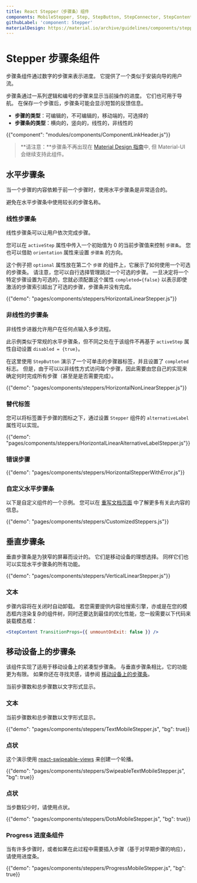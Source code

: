 ```yaml
---
title: React Stepper（步骤条）组件
components: MobileStepper, Step, StepButton, StepConnector, StepContent, StepIcon, StepLabel, Stepper
githubLabel: 'component: Stepper'
materialDesign: https://material.io/archive/guidelines/components/steppers.html
---
```


# Stepper 步骤条组件

<p class="description">步骤条组件通过数字的步骤来表示进度。 它提供了一个类似于安装向导的用户流。</p>

步骤条通过一系列逻辑和编号的步骤来显示当前操作的进度。 它们也可用于导航。 在保存一个步骤后，步骤条可能会显示短暂的反馈信息。

- **步骤的类型**：可编辑的，不可编辑的，移动端的，可选择的
- **步骤条的类型**：横向的，竖向的，线性的，非线性的

{{"component": "modules/components/ComponentLinkHeader.js"}}

> **请注意：**步骤条不再出现在 [Material Design 指南](https://material.io/)中, 但 Material-UI 会继续支持此组件。

## 水平步骤条

当一个步骤的内容依赖于前一个步骤时，使用水平步骤条是非常适合的。

避免在水平步骤条中使用较长的步骤名称。

### 线性步骤条

线性步骤条可以让用户依次完成步骤。

您可以在 `activeStep` 属性中传入一个初始值为 0 的当前步骤值来控制 `步骤条`。 您也可以借助 `orientation` 属性来设置 `步骤条` 的方向。

这个例子把 `optional` 属性放在第二个 `步骤` 的组件上，它展示了如何使用一个可选的步骤条。 请注意，您可以自行选择管理跳过一个可选的步骤。 一旦决定将一个特定步骤设置为可选的，您就必须配置这个属性 `completed={false}` 以表示即使激活的步骤索引超出了可选的步骤，步骤条并没有完成。

{{"demo": "pages/components/steppers/HorizontalLinearStepper.js"}}

### 非线性的步骤条

非线性步进器允许用户在任何点输入多步流程。

此示例类似于常规的水平步骤条，但不同之处在于该组件不再基于 `activeStep` 属性自动设置 `disabled = {true}`。

在这里使用 `StepButton` 演示了一个可单击的步骤器标签，并且设置了 `completed` 标志。 但是，由于可以以非线性方式访问每个步骤，因此需要由您自己的实现来确定何时完成所有步骤（甚至是是否需要完成）。

{{"demo": "pages/components/steppers/HorizontalNonLinearStepper.js"}}

### 替代标签

您可以将标签置于步骤的图标之下，通过设置 `Stepper` 组件的 `alternativeLabel` 属性可以实现。

{{"demo": "pages/components/steppers/HorizontalLinearAlternativeLabelStepper.js"}}

### 错误步骤

{{"demo": "pages/components/steppers/HorizontalStepperWithError.js"}}

### 自定义水平步骤条

以下是自定义组件的一个示例。 您可以在 [重写文档页面](/customization/how-to-customize/) 中了解更多有关此内容的信息。

{{"demo": "pages/components/steppers/CustomizedSteppers.js"}}

## 垂直步骤条

垂直步骤条是为狭窄的屏幕而设计的。 它们是移动设备的理想选择。 同样它们也可以实现水平步骤条的所有功能。

{{"demo": "pages/components/steppers/VerticalLinearStepper.js"}}

### 文本

步骤内容将在关闭时自动卸载。 若您需要提供内容给搜索引擎，亦或是在您的模态框内渲染复杂的组件树，同时还要达到最佳的优化性能，您一般需要以下代码来装载模态框：

```jsx
<StepContent TransitionProps={{ unmountOnExit: false }} />
```

## 移动设备上的步骤条

该组件实现了适用于移动设备上的紧凑型步骤条。 与垂直步骤条相比，它的功能更为有限。 如果你还在寻找灵感，请参阅 [移动设备上的步骤条](https://material.io/archive/guidelines/components/steppers.html#steppers-types-of-steps)。

当前步骤数和总步骤数以文字形式显示。

### 文本

当前步骤数和总步骤数以文字形式显示。

{{"demo": "pages/components/steppers/TextMobileStepper.js", "bg": true}}

### 点状

这个演示使用 [react-swipeable-views](https://github.com/oliviertassinari/react-swipeable-views) 来创建一个轮播。

{{"demo": "pages/components/steppers/SwipeableTextMobileStepper.js", "bg": true}}

### 点状

当步数较少时，请使用点状。

{{"demo": "pages/components/steppers/DotsMobileStepper.js", "bg": true}}

### Progress 进度条组件

当有许多步骤时，或者如果在此过程中需要插入步骤（基于对早期步骤的响应），请使用进度条。

{{"demo": "pages/components/steppers/ProgressMobileStepper.js", "bg": true}}
